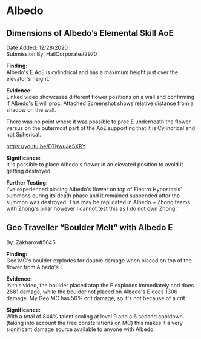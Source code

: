 # Albedo

## Dimensions of Albedo’s Elemental Skill AoE

Date Added: 12/28/2020  
Submission By: HailCorporate\#2970

**Finding:**  
Albedo's E AoE is cylindrical and has a maximum height just over the elevator's height.

**Evidence:**  
Linked video showcases different flower positions on a wall and confirming if Albedo's E will proc. Attached Screenshot shows relative distance from a shadow on the wall.

There was no point where it was possible to proc E underneath the flower versus on the outermost part of the AoE supporting that it is Cylindrical and not Spherical.

[https://youtu.be/D7KwuJeSXRY ](https://youtu.be/D7KwuJeSXRY%20)

**Significance:**  
It is possible to place Albedo's flower in an elevated position to avoid it getting destroyed.

**Further Testing:**  
I've experienced placing Albedo's flower on top of Electro Hypostasis' summons during its death phase and it remained suspended after the summon was destroyed. This may be replicated in Albedo + Zhong teams with Zhong's pillar however I cannot test this as I do not own Zhong.

## Geo Traveller “Boulder Melt” with Albedo E

By: Zakharov\#5645

**Finding:**  
Geo MC's boulder explodes for double damage when placed on top of the flower from Albedo's E

**Evidence:**  
In this video, the boulder placed atop the E explodes immediately and does 2681 damage, while the boulder not placed on Albedo's E does 1306 damage. My Geo MC has 50% crit damage, so it's not because of a crit.

**Significance:**  
With a total of 844% talent scaling at level 9 and a 6 second cooldown \(taking into account the free constellations on MC\) this makes it a very significant damage source available to anyone with Albedo

